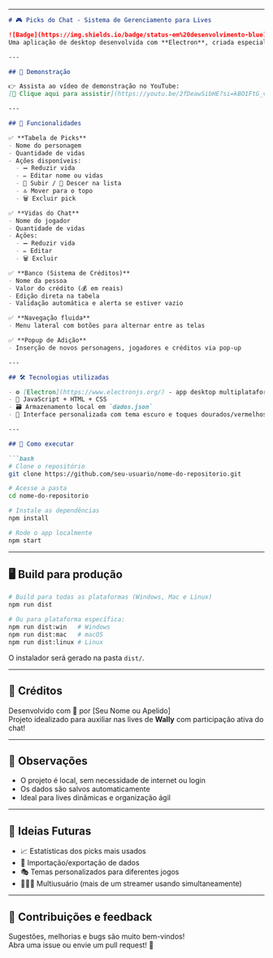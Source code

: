 

---

```markdown
# 🎮 Picks do Chat - Sistema de Gerenciamento para Lives

![Badge](https://img.shields.io/badge/status-em%20desenvolvimento-blue)  
Uma aplicação de desktop desenvolvida com **Electron**, criada especialmente para lives interativas no estilo "chat escolhe o personagem". Ideal para criadores de conteúdo como o **Wally**, que fazem transmissões de jogos como **League of Legends: Wild Rift** 🎥✨

---

## 📸 Demonstração

👉 Assista ao vídeo de demonstração no YouTube:  
[🔗 Clique aqui para assistir](https://youtu.be/2fDeawSibHE?si=kBO1FtG_vCUEzxnG)

---

## 🧩 Funcionalidades

✅ **Tabela de Picks**  
- Nome do personagem  
- Quantidade de vidas  
- Ações disponíveis:
  - ➖ Reduzir vida
  - ✏️ Editar nome ou vidas
  - 🔼 Subir / 🔽 Descer na lista
  - 🔝 Mover para o topo
  - 🗑️ Excluir pick

✅ **Vidas do Chat**  
- Nome do jogador  
- Quantidade de vidas  
- Ações:
  - ➖ Reduzir vida
  - ✏️ Editar
  - 🗑️ Excluir

✅ **Banco (Sistema de Créditos)**  
- Nome da pessoa  
- Valor do crédito (💰 em reais)  
- Edição direta na tabela  
- Validação automática e alerta se estiver vazio

✅ **Navegação fluida**  
- Menu lateral com botões para alternar entre as telas

✅ **Popup de Adição**
- Inserção de novos personagens, jogadores e créditos via pop-up

---

## 🛠️ Tecnologias utilizadas

- ⚙️ [Electron](https://www.electronjs.org/) - app desktop multiplataforma
- 🧠 JavaScript + HTML + CSS
- 🗃️ Armazenamento local em `dados.json`
- 🎨 Interface personalizada com tema escuro e toques dourados/vermelhos

---

## 💾 Como executar

```bash
# Clone o repositório
git clone https://github.com/seu-usuario/nome-do-repositorio.git

# Acesse a pasta
cd nome-do-repositorio

# Instale as dependências
npm install

# Rode o app localmente
npm start
```

---

## 🖥️ Build para produção

```bash
# Build para todas as plataformas (Windows, Mac e Linux)
npm run dist

# Ou para plataforma específica:
npm run dist:win   # Windows
npm run dist:mac   # macOS
npm run dist:linux # Linux
```

O instalador será gerado na pasta `dist/`.

---

## 🙌 Créditos

Desenvolvido com 💙 por [Seu Nome ou Apelido]  
Projeto idealizado para auxiliar nas lives de **Wally** com participação ativa do chat!

---

## 📌 Observações

- O projeto é local, sem necessidade de internet ou login
- Os dados são salvos automaticamente
- Ideal para lives dinâmicas e organização ágil

---

## 🧠 Ideias Futuras

- 📈 Estatísticas dos picks mais usados
- 🔄 Importação/exportação de dados
- 🎭 Temas personalizados para diferentes jogos
- 🧑‍🤝‍🧑 Multiusuário (mais de um streamer usando simultaneamente)

---

## 🐞 Contribuições e feedback

Sugestões, melhorias e bugs são muito bem-vindos!  
Abra uma issue ou envie um pull request! 🙌



```
